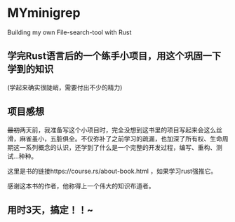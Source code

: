 # MYminigrep
Building my own File-search-tool with Rust

## 学完Rust语言后的一个练手小项目，用这个巩固一下学到的知识
(学起来确实很陡峭，需要付出不少的精力)

## 项目感想
~~最初~~两天前，我准备写这个小项目时，完全没想到这书里的项目写起来会这么丝滑，麻雀虽小，五脏俱全。不仅弥补了之前学习的疏漏，也加深了所有权、生命周期这一系列概念的认识，还学到了什么是一个完整的开发过程，编写、重构、测试...种种。

这里是书的链接https://course.rs/about-book.html ，如果学习rust强推它。

感谢这本书的作者，他称得上一个伟大的知识布道者。

## 用时3天，搞定！！~
